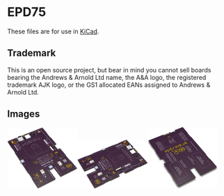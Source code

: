 # EPD75

These files are for use in [KiCad](https://www.kicad.org).

## Trademark

This is an open source project, but bear in mind you cannot sell boards bearing the Andrews & Arnold Ltd name, the A&A logo, the registered trademark AJK logo, or the GS1 allocated EANs assigned to Andrews & Arnold Ltd.

## Images

<img src='EPD75.png' width=32%><img src='EPD75-90.png' width=32%><img src='EPD75-bottom.png' width=32%>
